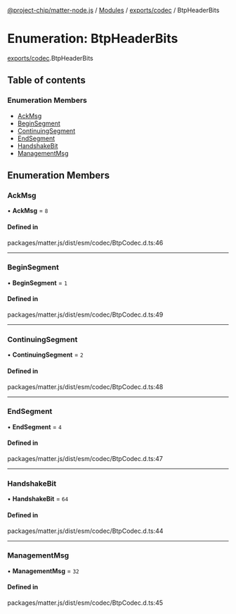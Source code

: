 [@project-chip/matter-node.js](../README.md) / [Modules](../modules.md) / [exports/codec](../modules/exports_codec.md) / BtpHeaderBits

# Enumeration: BtpHeaderBits

[exports/codec](../modules/exports_codec.md).BtpHeaderBits

## Table of contents

### Enumeration Members

- [AckMsg](exports_codec.BtpHeaderBits.md#ackmsg)
- [BeginSegment](exports_codec.BtpHeaderBits.md#beginsegment)
- [ContinuingSegment](exports_codec.BtpHeaderBits.md#continuingsegment)
- [EndSegment](exports_codec.BtpHeaderBits.md#endsegment)
- [HandshakeBit](exports_codec.BtpHeaderBits.md#handshakebit)
- [ManagementMsg](exports_codec.BtpHeaderBits.md#managementmsg)

## Enumeration Members

### AckMsg

• **AckMsg** = ``8``

#### Defined in

packages/matter.js/dist/esm/codec/BtpCodec.d.ts:46

___

### BeginSegment

• **BeginSegment** = ``1``

#### Defined in

packages/matter.js/dist/esm/codec/BtpCodec.d.ts:49

___

### ContinuingSegment

• **ContinuingSegment** = ``2``

#### Defined in

packages/matter.js/dist/esm/codec/BtpCodec.d.ts:48

___

### EndSegment

• **EndSegment** = ``4``

#### Defined in

packages/matter.js/dist/esm/codec/BtpCodec.d.ts:47

___

### HandshakeBit

• **HandshakeBit** = ``64``

#### Defined in

packages/matter.js/dist/esm/codec/BtpCodec.d.ts:44

___

### ManagementMsg

• **ManagementMsg** = ``32``

#### Defined in

packages/matter.js/dist/esm/codec/BtpCodec.d.ts:45
